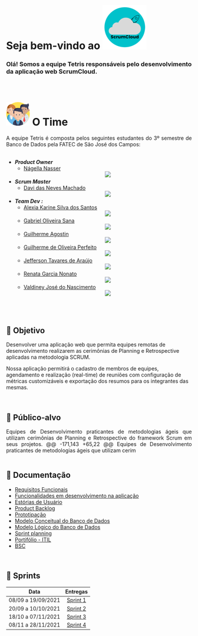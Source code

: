 <!-- Readme - MAIN -->
# Seja bem-vindo ao <img src="/src/assets/images/icon-scrumcloud.png">

### Olá! Somos a equipe Tetris responsáveis pelo desenvolvimento da aplicação web ScrumCloud.
<br>

# <img src= "/src/assets/images/trabalho-em-equipe.png">   O Time 

<div class="time" style= "text-align:justify">
A equipe Tetris é composta pelos seguintes estudantes do 3º semestre de Banco de Dados pela FATEC de São José dos Campos: <br><br>

- ***Product Owner***
  - [Nágella Nasser](https://github.com/nagellanasser) [<center><img src="https://github.com/equipe-tetris/scrum-cloud-backend/blob/master/resource/images/linkedin.png" /></center>](https://www.linkedin.com/in/nagellanasser/)  
- ***Scrum Master***
  - [Davi das Neves Machado](https://github.com/machadondavi) [<center><img src="https://github.com/equipe-tetris/scrum-cloud-backend/blob/master/resource/images/linkedin.png" /></center>](https://www.linkedin.com/in/davinevesmachado/)
- ***Team Dev :***
  - [Alexia Karine Silva dos Santos](https://github.com/alexiakarine) [<center><img src="https://github.com/equipe-tetris/scrum-cloud-backend/blob/master/resource/images/linkedin.png" /></center>](https://www.linkedin.com/in/alexia-karine-silva-5b0a79116/)
  - [Gabriel Oliveira Sana](https://github.com/gabsana) [<center><img src="https://github.com/equipe-tetris/scrum-cloud-backend/blob/master/resource/images/linkedin.png" /></center>](https://www.linkedin.com/in/gabriel-sana-ba91a4147/)
  - [Guilherme Agostin](https://github.com/guitambau) [<center><img src="https://github.com/equipe-tetris/scrum-cloud-backend/blob/master/resource/images/linkedin.png" /></center>](https://www.linkedin.com/in/guilherme-agostin-90ba6169/)
  - [Guilherme de Oliveira Perfeito](https://github.com/guitambau) [<center><img src="https://github.com/equipe-tetris/scrum-cloud-backend/blob/master/resource/images/linkedin.png" /></center>](https://www.linkedin.com/in/guilherme-perfeito-a76729168/)
  - [Jefferson Tavares de Araújo](https://github.com/jefferson-tavares-araujo) [<center><img src="https://github.com/equipe-tetris/scrum-cloud-backend/blob/master/resource/images/linkedin.png" /></center>](https://www.linkedin.com/in/jeffersontavaresaraujo/)
  - [Renata Garcia Nonato](https://github.com/RenataGarciaNonato) [<center><img src="https://github.com/equipe-tetris/scrum-cloud-backend/blob/master/resource/images/linkedin.png" /></center>](https://www.linkedin.com/mwlite/in/renata-garcia-2a84821b7)
  - [Valdiney José do Nascimento](https://github.com/Valdineynascimento) [<center><img src="https://github.com/equipe-tetris/scrum-cloud-backend/blob/master/resource/images/linkedin.png" /></center>](https://www.linkedin.com/in/valdiney-jos%C3%A9-do-nascimento-68a136214/)
</div>
<br><br>

## :pushpin: Objetivo  
Desenvolver uma aplicação web que permita equipes remotas de desenvolvimento realizarem as cerimônias de Planning e Retrospective aplicadas na metodologia SCRUM.

Nossa aplicação permitirá o cadastro de membros de equipes, agendamento e realização (real-time) de reuniões com configuração de métricas customizáveis e exportação dos resumos para os integrantes das mesmas.
</div>
<br>

## :dart: Público-alvo 
<div class="publico-alvo" style= "text-align:justify">
Equipes de Desenvolvimento praticantes de metodologias ágeis que utilizam cerimônias de Planning e Retrospective do framework Scrum em seus projetos. 
	@@ -171,143 +65,22 @@ Equipes de Desenvolvimento praticantes de metodologias ágeis que utilizam cerim
</div>
<br>

## :pencil: Documentação

- [Requisitos Funcionais](https://github.com/equipe-tetris/scrum-cloud-backend/blob/master/resource/documentacao/Requisitos-Funcionais.md)
- [Funcionalidades em desenvolvimento na aplicação](https://github.com/equipe-tetris/scrum-cloud-backend/blob/master/resource/documentacao/Funcionalidades.md)
- [Estórias de Usuário](https://github.com/equipe-tetris/scrum-cloud-backend/blob/master/resource/images/userstories/User-Stories.md)
- [Product Backlog](https://github.com/equipe-tetris/scrum-cloud-backend/blob/master/resource/images/product-backlog/Product-Backlog.md)
- [Prototipação](https://github.com/equipe-tetris/scrum-cloud-backend/blob/master/resource/images/wireframes/Wireframes.md)
- [Modelo Conceitual do Banco de Dados](https://github.com/equipe-tetris/scrum-cloud-backend/blob/master/resource/images/MER_ATUAL.jpeg)
- [Modelo Lógico do Banco de Dados](https://github.com/equipe-tetris/scrum-cloud-backend/blob/master/resource/images/MER_LOGICO.jpeg)
- [Sprint planning](https://github.com/equipe-tetris/scrum-cloud-backend/blob/master/resource/images/SprintReleasePlan.PNG)
- [Portifólio - ITIL](https://github.com/equipe-tetris/scrum-cloud-backend/blob/master/resource/documentacao/ITIL%20portifolio%20scrum%20clound.pdf)
- [BSC](https://github.com/equipe-tetris/scrum-cloud-backend/blob/master/resource/documentacao/BSC%20Scrum%20cloud-novo.pdf)
<!--
- [Relatório de Gestão de Serviços](incluir o link aqui)
-->
<br>

## :calendar: Sprints

| Data  | Entregas |
| ------------- |:-------------:|
| 08/09 a 19/09/2021      | [Sprint 1](https://github.com/equipe-tetris/scrum-cloud-backend/blob/sprint-1/README.md)     |
| 20/09 a 10/10/2021      | [Sprint 2](https://github.com/equipe-tetris/scrum-cloud-backend/blob/sprint-2/README.md)     |
| 18/10 a 07/11/2021      | [Sprint 3](https://github.com/equipe-tetris/scrum-cloud-backend/blob/sprint-3/README.md)     |
| 08/11 a 28/11/2021      | [Sprint 4](https://github.com/equipe-tetris/scrum-cloud-frontend/tree/sprint-4/README.md)     |

